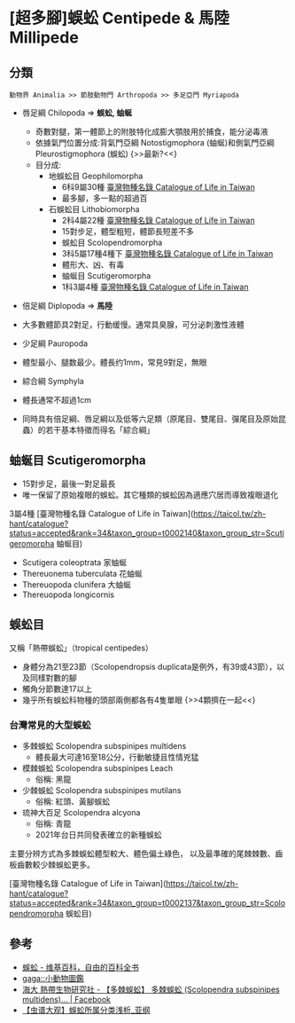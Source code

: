 # [超多腳]蜈蚣 Centipede & 馬陸 Millipede

## 分類

`動物界 Animalia >> 節肢動物門 Arthropoda >> 多足亞門 Myriapoda`

- 唇足綱 Chilopoda => **蜈蚣, 蚰蜒**
    - 奇數對腿，第一體節上的附肢特化成膨大顎肢用於捕食，能分泌毒液
    - 依據氣門位置分成:背氣門亞綱 Notostigmophora (蚰蜒)和側氣門亞綱Pleurostigmophora (蜈蚣) {>>最新?<<}
    - 目分成:
        - 地蜈蚣目 Geophilomorpha
            - 6科9屬30種 [臺灣物種名錄 Catalogue of Life in Taiwan](https://taicol.tw/zh-hant/taxon/t0001872)
            - 最多腳，多一點的超過百
        - 石蜈蚣目 Lithobiomorpha
            - 2科4屬22種 [臺灣物種名錄 Catalogue of Life in Taiwan](https://taicol.tw/zh-hant/taxon/t0001950)
            - 15對步足，體型粗短，體節長短差不多
            - 蜈蚣目 Scolopendromorpha
            - 3科5屬17種4種下 [臺灣物種名錄 Catalogue of Life in Taiwan](https://taicol.tw/zh-hant/taxon/t0002137)
            - 體形大、凶、有毒
            - 蚰蜒目 Scutigeromorpha
            - 1科3屬4種 [臺灣物種名錄 Catalogue of Life in Taiwan](https://taicol.tw/zh-hant/taxon/t0002137)


- 倍足綱 Diplopoda => **馬陸**
- 大多數體節具2對足，行動缓慢。通常具臭腺，可分泌刺激性液體
- 少足綱 Pauropoda
- 體型最小、腿数最少。體長约1mm，常見9對足，無眼
-  綜合綱 Symphyla
- 體長通常不超過1cm
- 同時具有倍足綱、唇足綱以及低等六足類（原尾目、雙尾目、彈尾目及原始昆蟲）的若干基本特徵而得名「綜合綱」


## 蚰蜒目 Scutigeromorpha

- 15對步足，最後一對足最長
- 唯一保留了原始複眼的蜈蚣。其它種類的蜈蚣因為適應穴居而導致複眼退化

3屬4種 [臺灣物種名錄 Catalogue of Life in Taiwan](https://taicol.tw/zh-hant/catalogue?status=accepted&rank=34&taxon_group=t0002140&taxon_group_str=Scutigeromorpha 蚰蜒目)

- Scutigera coleoptrata 家蚰蜒
- Thereuonema tuberculata 花蚰蜒
- Thereuopoda clunifera 大蚰蜒
- Thereuopoda longicornis

## 蜈蚣目

又稱「熱帶蜈蚣」（tropical centipedes）

- 身體分為21至23節（Scolopendropsis duplicata是例外，有39或43節），以及同樣對數的腳
- 觸角分節數達17以上
- 幾乎所有蜈蚣科物種的頭部兩側都各有4隻單眼 {>>4顆擠在一起<<}

### 台灣常見的大型蜈蚣

- 多棘蜈蚣 Scolopendra subspinipes multidens
    - 體長最大可達16至18公分，行動敏捷且性情兇猛
- 模棘蜈蚣 Scolopendra subspinipes Leach
    - 俗稱: 黑龍
- 少棘蜈蚣 Scolopendra subspinipes mutilans
    - 俗稱: 紅頭、黃腳蜈蚣
- 琉神大百足 Scolopendra alcyona
    - 俗稱: 青龍
    - 2021年台日共同發表確立的新種蜈蚣

主要分辨方式為多棘蜈蚣體型較大、體色偏土綠色，
以及最準確的尾棘棘數、齒板齒數較少棘蜈蚣更多。

[臺灣物種名錄 Catalogue of Life in Taiwan](https://taicol.tw/zh-hant/catalogue?status=accepted&rank=34&taxon_group=t0002137&taxon_group_str=Scolopendromorpha 蜈蚣目)

## 參考

- [蜈蚣 - 维基百科，自由的百科全书](https://zh.wikipedia.org/zh-tw/蜈蚣)
- [gaga::小動物圖鑑](http://gaga.biodiv.tw/new23/cp04_70.htm)
- [海大 熱帶生物研究社 - 【多棘蜈蚣】 多棘蜈蚣 (Scolopendra subspinipes multidens)... | Facebook](https://www.facebook.com/permalink.php/?story_fbid=2011310962350872&id=203140263167960&locale=zh_TW)
- [【虫谱大观】蜈蚣所属分类浅析_亚纲](https://www.sohu.com/a/443614888_648402)
